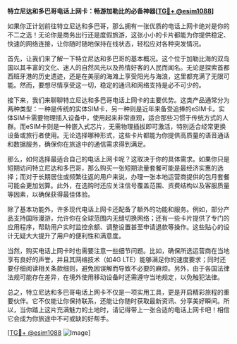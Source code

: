 **特立尼达和多巴哥电话上网卡：畅游加勒比的必备神器[[TG💪+ @esim1088](https://t.me/s/esim1088)]**

如果你正计划前往特立尼达和多巴哥，那么拥有一张优质的电话上网卡绝对是你的不二之选！无论你是商务出行还是度假旅游，这张小小的卡片都能为你提供稳定、快速的网络连接，让你随时随地保持在线状态，轻松应对各种突发情况。

首先，让我们来了解一下特立尼达和多巴哥的基本概况。这个位于加勒比海的双岛国以其丰富的文化、迷人的自然风光以及热情好客的人民而闻名。无论是探索首都西班牙港的历史遗迹，还是在美丽的海滩上享受阳光与海浪，这里都充满了无限可能。然而，要想尽情享受这一切，稳定的通讯和网络支持是必不可少的。

接下来，我们来聊聊特立尼达和多巴哥电话上网卡的主要优势。这类产品通常分为两种类型：一种是传统的实体SIM卡，另一种则是近年来备受追捧的eSIM卡。实体SIM卡需要物理插入设备中，使用起来非常直观，适合那些习惯于传统方式的人群。而eSIM卡则是一种嵌入式芯片，无需物理插拔即可激活，特别适合经常更换设备或旅行者使用。无论选择哪种形式，这些卡片都能为你提供高质量的语音通话和数据服务，确保你在旅途中的通信需求得到满足。

那么，如何选择最适合自己的电话上网卡呢？这取决于你的具体需求。如果你只是短期访问特立尼达和多巴哥，那么购买一张短期流量套餐可能是最经济实惠的选择；而对于长期居住或频繁往返的用户来说，办理一张本地运营商提供的包月套餐可能会更加划算。此外，在选购时还应关注信号覆盖范围、资费结构以及客服质量等因素，以确保获得最佳体验。

除了基本功能外，许多现代电话上网卡还配备了额外的功能和服务。例如，部分产品支持国际漫游，允许你在全球范围内无缝切换网络；还有一些卡片提供了专门的应用程序，帮助用户实时监控余额、调整设置甚至申请退款等操作。这些贴心的设计无疑大大提升了用户的便利性和满意度。

当然，购买电话上网卡时也需要注意一些细节问题。比如，确保所选运营商在当地享有良好的声誉，并且其网络技术（如4G LTE）能够满足你的速度要求；同时还要仔细阅读相关条款细则，避免因误解而导致不必要的麻烦。另外，由于各国法律法规可能存在差异，在境外使用移动设备时还需遵守当地规定，以免触犯法律。

总之，特立尼达和多巴哥电话上网卡不仅是一项实用工具，更是开启精彩旅程的重要伙伴。它不仅能让你保持联系，还能让你随时获取最新资讯、分享美好瞬间。所以，当你踏上这片充满魅力的土地时，请记得带上一张合适的电话上网卡吧！相信它会成为你旅途中不可或缺的好帮手。

[[TG💪+ @esim1088](https://t.me/s/esim1088) ![Image](https://i.postimg.cc/4NQfJmqS/Snipaste-2025-05-13-00-14-12.png)]